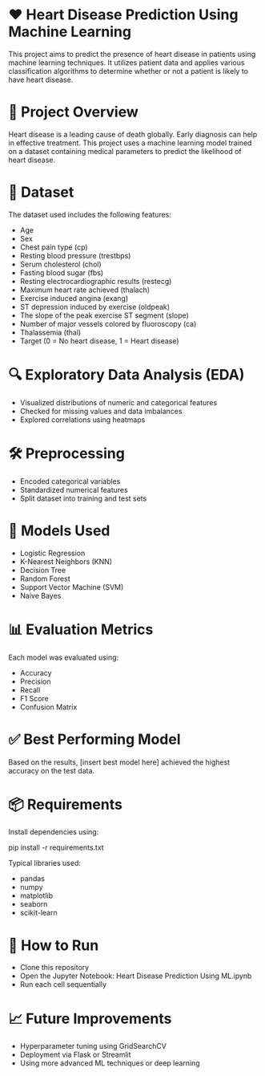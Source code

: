 # ❤️ Heart Disease Prediction Using Machine Learning
This project aims to predict the presence of heart disease in patients using machine learning techniques. It utilizes patient data and applies various classification algorithms to determine whether or not a patient is likely to have heart disease.

# 📌 Project Overview
Heart disease is a leading cause of death globally. Early diagnosis can help in effective treatment. This project uses a machine learning model trained on a dataset containing medical parameters to predict the likelihood of heart disease.

# 📁 Dataset
  The dataset used includes the following features:
  * Age
  * Sex
  * Chest pain type (cp)
  * Resting blood pressure (trestbps)
  * Serum cholesterol (chol)
  * Fasting blood sugar (fbs)
  * Resting electrocardiographic results (restecg)
  * Maximum heart rate achieved (thalach)
  * Exercise induced angina (exang)
  * ST depression induced by exercise (oldpeak)
  * The slope of the peak exercise ST segment (slope)
  * Number of major vessels colored by fluoroscopy (ca)
  * Thalassemia (thal)
  * Target (0 = No heart disease, 1 = Heart disease)

# 🔍 Exploratory Data Analysis (EDA)
  * Visualized distributions of numeric and categorical features
  * Checked for missing values and data imbalances
  * Explored correlations using heatmaps

# 🛠️ Preprocessing
  * Encoded categorical variables
  * Standardized numerical features
  * Split dataset into training and test sets

# 🤖 Models Used
  * Logistic Regression
  * K-Nearest Neighbors (KNN)
  * Decision Tree
  * Random Forest
  * Support Vector Machine (SVM)
  * Naive Bayes

# 📊 Evaluation Metrics
Each model was evaluated using:
  * Accuracy
  * Precision
  * Recall
  * F1 Score
  * Confusion Matrix

# ✅ Best Performing Model
Based on the results, [insert best model here] achieved the highest accuracy on the test data.

# 📦 Requirements
Install dependencies using:

pip install -r requirements.txt

Typical libraries used:
  * pandas
  * numpy
  * matplotlib
  * seaborn
  * scikit-learn

# 🚀 How to Run
  * Clone this repository
  * Open the Jupyter Notebook: Heart Disease Prediction Using ML.ipynb
  * Run each cell sequentially

# 📈 Future Improvements
  * Hyperparameter tuning using GridSearchCV
  * Deployment via Flask or Streamlit
  * Using more advanced ML techniques or deep learning

